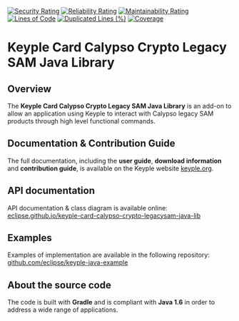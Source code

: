 [![Security Rating](https://sonarcloud.io/api/project_badges/measure?project=eclipse_keyple-card-calypso-crypto-legacysam-java-lib&metric=security_rating)](https://sonarcloud.io/summary/new_code?id=eclipse_keyple-card-calypso-crypto-legacysam-java-lib)
[![Reliability Rating](https://sonarcloud.io/api/project_badges/measure?project=eclipse_keyple-card-calypso-crypto-legacysam-java-lib&metric=reliability_rating)](https://sonarcloud.io/summary/new_code?id=eclipse_keyple-card-calypso-crypto-legacysam-java-lib)
[![Maintainability Rating](https://sonarcloud.io/api/project_badges/measure?project=eclipse_keyple-card-calypso-crypto-legacysam-java-lib&metric=sqale_rating)](https://sonarcloud.io/summary/new_code?id=eclipse_keyple-card-calypso-crypto-legacysam-java-lib)
[![Lines of Code](https://sonarcloud.io/api/project_badges/measure?project=eclipse_keyple-card-calypso-crypto-legacysam-java-lib&metric=ncloc)](https://sonarcloud.io/summary/new_code?id=eclipse_keyple-card-calypso-crypto-legacysam-java-lib)
[![Duplicated Lines (%)](https://sonarcloud.io/api/project_badges/measure?project=eclipse_keyple-card-calypso-crypto-legacysam-java-lib&metric=duplicated_lines_density)](https://sonarcloud.io/summary/new_code?id=eclipse_keyple-card-calypso-crypto-legacysam-java-lib)
[![Coverage](https://sonarcloud.io/api/project_badges/measure?project=eclipse_keyple-card-calypso-crypto-legacysam-java-lib&metric=coverage)](https://sonarcloud.io/summary/new_code?id=eclipse_keyple-card-calypso-crypto-legacysam-java-lib)

# Keyple Card Calypso Crypto Legacy SAM Java Library

## Overview

The **Keyple Card Calypso Crypto Legacy SAM Java Library** is an add-on to allow an application using Keyple to interact with Calypso legacy SAM products through high level functional commands.

## Documentation & Contribution Guide

The full documentation, including the **user guide**, **download information** and **contribution guide**, is available on the Keyple website [keyple.org](https://keyple.org).

## API documentation

API documentation & class diagram is available online: [eclipse.github.io/keyple-card-calypso-crypto-legacysam-java-lib](https://eclipse.github.io/keyple-card-calypso-crypto-legacysam-java-lib)

## Examples

Examples of implementation are available in the following repository: [github.com/eclipse/keyple-java-example](https://github.com/eclipse/keyple-java-example)

## About the source code

The code is built with **Gradle** and is compliant with **Java 1.6** in order to address a wide range of applications.